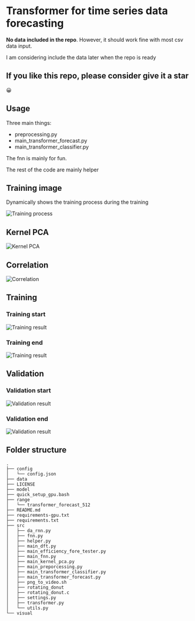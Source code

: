 # Transformer for time series data forecasting

**No data included in the repo**. However, it should work fine with most csv data input.

I am considering include the data later when the repo is ready

## If you like this repo, please consider give it a star 

😀

## Usage

Three main things:

- preprocessing.py
- main_transformer_forecast.py
- main_transformer_classifier.py

The fnn is mainly for fun.

The rest of the code are mainly helper

## Training image

Dynamically shows the training process during the training

![Training process](.img/Training.png)

## Kernel PCA

![Kernel PCA](.img/kernel_PCA.png)

## Correlation

![Correlation](.img/correlation.png)

## Training

### Training start

![Training result](.img/train_prediction_trend_epoch_0_009.png)

### Training end

![Training result](.img/train_prediction_trend_epoch_77_009.png)

## Validation

### Validation start

![Validation result](.img/epoch_0_val_prediction_trend.png)

### Validation end

![Validation result](.img/epoch_77_val_prediction_trend.png)

## Folder structure

~~~
.
├── config
│   └── config.json
├── data
├── LICENSE
├── model
├── quick_setup_gpu.bash
├── range
│   └── transformer_forecast_512
├── README.md
├── requirements-gpu.txt
├── requirements.txt
├── src
│   ├── da_rnn.py
│   ├── fnn.py
│   ├── helper.py
│   ├── main_dft.py
│   ├── main_efficiency_fore_tester.py
│   ├── main_fnn.py
│   ├── main_kernel_pca.py
│   ├── main_preporcessing.py
│   ├── main_transformer_classifier.py
│   ├── main_transformer_forecast.py
│   ├── png_to_video.sh
│   ├── rotating_donut
│   ├── rotating_donut.c
│   ├── settings.py
│   ├── transformer.py
│   └── utils.py
└── visual
~~~